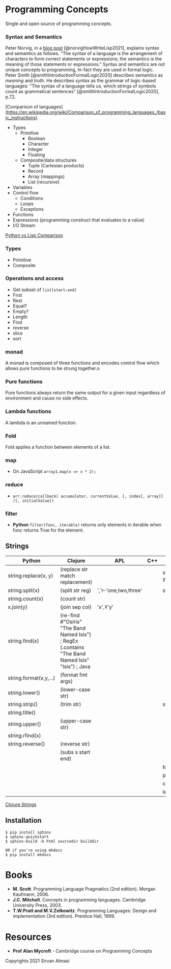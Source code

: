 # Programming Concepts
Single and open source of programming concepts.

### Syntax and Semantics
Peter Norvig, in a [blog post](http://www.norvig.com/lispy.html) [@norvigHowWriteLisp2021], explains syntax and semantics as follows. "The
syntax of a language is the arrangement of characters to form correct statements or expressions; the semantics is the meaning of those statements or expressions." Syntax and semantics are not unique concepts to programming, In-fact they are used in formal logic. Peter Smith [@smithIntroductionFormalLogic2020] describes semantics as *meaning* and *truth*. He describes *syntax* as the grammar of logic-based languages: "The syntax of a language tells us, which strings of symbols count as grammatical sentences" [@smithIntroductionFormalLogic2020], p.72.

[Comparison of languages](https://en.wikipedia.org/wiki/Comparison_of_programming_languages_(basic_instructions)

* Types
    * Primitive
        * Boolean
        * Character
        * Integer
        * Floating
    * Composite/data structures
        * Tuple (Cartesian products)
        * Record
        * Array (mappings)
        * List (recursive)
* Variables
* Control flow
    * Conditions
    * Loops
    * Exceptions
* Functions
* Expressions (programming construct that evaluates to a value)
* I/O Stream

[Python vs Lisp Comparison](http://www.norvig.com/python-lisp.html)
### Types
* Primitive
* Composite

### Operations and access
* Get subset of `list[start:end]`
* First
* Rest
* Equal?
* Empty?
* Length
* Find
* reverse
* slice
* sort

### monad
A monad is composed of three functions and encodes control flow which allows
pure functions to be strung together.o

### Pure functions
Pure functions always return the same output for a given input regardless of environment and cause no side effects.

### Lambda functions
A lambda is an unnamed function.

### Fold
Fold applies a function between elements of a list.

### map
- On JavaScript ```array1.map(x => x * 2);```

### reduce
- ```arr.reduce(callback( accumulator, currentValue, [, index[, array]] )[, initialValue])```

### filter
- **Python** ```filter(func, iterable)``` returns only elements in iterable when func returns True for the element.

## Strings
| Python                 | Clojure                                                                                            | APL                 | C++ | Rust |
|------------------------|----------------------------------------------------------------------------------------------------|---------------------|-----|---|
| string.replace(x, y)   | (replace str match replacement)                                                                    |                     |     | str.replace(x, y)   |
| string.split(x)        | (split str reg)                                                                                    | ','⊢'one,two,three' |     | str.split(x)   |
| string.count(x)        | (count str)                                                                                        |                     |     |   |
| x.join(y)              | (join sep col)                                                                                     | 'x',⍕'y'            |     |   |
| string.find(x)         | (re-find #"Osiris" "The Band Named Isis") ; RegEx (.contains "The Band Named Isis" "Isis")  ; Java |                     |     |   |
| string.format(x,y,...) | (format fmt args)                                                                                  |                     |     |   |
| string.lower()         | (lower-case str)                                                                                   |                     |     |   |
| string.strip()         | (trim str)                                                                                         |                     |     | str.trim()   |
| string.title()         |                                                                                                    |                     |     |   |
| string.upper()         | (upper-case str)                                                                                   |                     |     |   |
| string.rfind(x)        |                                                                                                    |                     |     |   |
| string.reverse()       | (reverse str)                                                                                      |                     |     |   |
|                        | (subs s start end)                                                                                 |                     |     |   |
|                        |                                                                                                    |                     |     | to_string()  |
|                        |                                                                                                    |                     |     | push() |
|                        |                                                                                                    |                     |     | chars() |
|                        |                                                                                                    |                     |     | len() |


[Clojure Strings](https://www.tutorialspoint.com/clojure/clojure_strings.htm)

## Installation
```
$ pip install sphinx
$ sphinx-quickstart
$ sphinx-build -b html sourcedir builddir

OR if you're using mkdocs
$ pip install mkdocs
```

# Books
- **M. Scott**. Programming Language Pragmatics (2nd edition).
Morgan Kaufmann, 2006.
- **J.C. Mitchell**. Concepts in programming languages.
Cambridge University Press, 2003.
- **T.W.Pratt and M.V.Zelkowitz**. Programming Languages: Design and implementation (3rd edition).
Prentice Hall, 1999.

# Resources
- **Prof Alan Mycroft** - Cambridge course on Programming Concepts


Copyrights 2021 Sirvan Almasi
